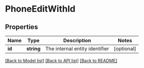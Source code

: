 # PhoneEditWithId

## Properties
Name | Type | Description | Notes
------------ | ------------- | ------------- | -------------
**id** | **string** | The internal entity identifier | [optional] 

[[Back to Model list]](../../README.md#documentation-for-models) [[Back to API list]](../../README.md#documentation-for-api-endpoints) [[Back to README]](../../README.md)

